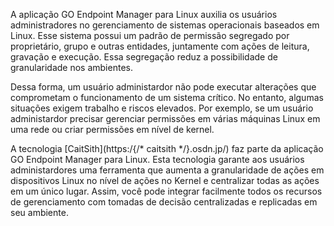 A aplicação GO Endpoint Manager para Linux auxilia os usuários administradores no gerenciamento de sistemas operacionais baseados em Linux. Esse sistema possui um padrão de permissão segregado por proprietário, grupo e outras entidades, juntamente com ações de leitura, gravação e execução. Essa segregação reduz a possibilidade de granularidade nos ambientes.

Dessa forma, um usuário administardor não pode executar alterações que comprometam o funcionamento de um sistema crítico. No entanto, algumas situações exigem trabalho e riscos elevados. Por exemplo, se um usuário administardor precisar gerenciar permissões em várias máquinas Linux em uma rede ou criar permissões em nível de kernel. 

A tecnologia [CaitSith](https:/{/* caitsith */}.osdn.jp/) faz parte da aplicação GO Endpoint Manager para Linux. Esta tecnologia garante aos usuários administardores uma ferramenta que aumenta a granularidade de ações em dispositivos Linux no nível de ações no Kernel e centralizar todas as ações em um único lugar. Assim, você pode integrar facilmente todos os recursos de gerenciamento com tomadas de decisão centralizadas e replicadas em seu ambiente.

  


  


